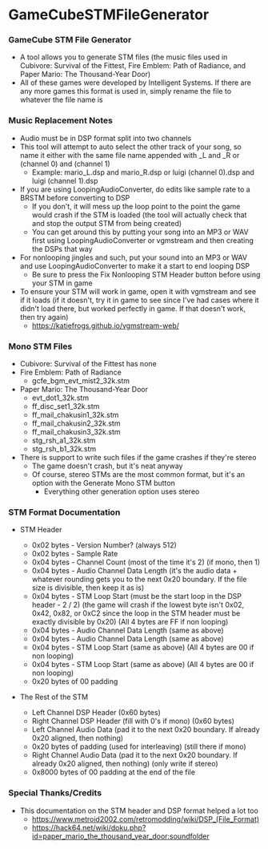 # GameCubeSTMFileGenerator

### GameCube STM File Generator
* A tool allows you to generate STM files (the music files used in Cubivore: Survival of the Fittest, Fire Emblem: Path of Radiance, and Paper Mario: The Thousand-Year Door)
* All of these games were developed by Intelligent Systems. If there are any more games this format is used in, simply rename the file to whatever the file name is

### Music Replacement Notes
* Audio must be in DSP format split into two channels
* This tool will attempt to auto select the other track of your song, so name it either with the same file name appended with _L and _R or (channel 0) and (channel 1)
    * Example: mario_L.dsp and mario_R.dsp or luigi (channel 0).dsp and luigi (channel 1).dsp
* If you are using LoopingAudioConverter, do edits like sample rate to a BRSTM before converting to DSP
  * If you don't, it will mess up the loop point to the point the game would crash if the STM is loaded (the tool will actually check that and stop the output STM from being created)
  * You can get around this by putting your song into an MP3 or WAV first using LoopingAudioConverter or vgmstream and then creating the DSPs that way
* For nonlooping jingles and such, put your sound into an MP3 or WAV and use LoopingAudioConverter to make it a start to end looping DSP
  * Be sure to press the Fix Nonlooping STM Header button before using your STM in game
* To ensure your STM will work in game, open it with vgmstream and see if it loads (if it doesn't, try it in game to see since I've had cases where it didn't load there, but worked perfectly in game. If that doesn't work, then try again)
  * https://katiefrogs.github.io/vgmstream-web/

### Mono STM Files
* Cubivore: Survival of the Fittest has none
* Fire Emblem: Path of Radiance
  * gcfe_bgm_evt_mist2_32k.stm
* Paper Mario: The Thousand-Year Door
  * evt_dot1_32k.stm
  * ff_disc_set1_32k.stm
  * ff_mail_chakusin1_32k.stm
  * ff_mail_chakusin2_32k.stm
  * ff_mail_chakusin3_32k.stm
  * stg_rsh_a1_32k.stm
  * stg_rsh_b1_32k.stm
* There is support to write such files if the game crashes if they're stereo 
  * The game doesn't crash, but it's neat anyway
  * Of course, stereo STMs are the most common format, but it's an option with the Generate Mono STM button
    * Everything other generation option uses stereo

### STM Format Documentation
* STM Header
  * 0x02 bytes - Version Number? (always 512)
  * 0x02 bytes - Sample Rate
  * 0x04 bytes - Channel Count (most of the time it's 2) (if mono, then 1)
  * 0x04 bytes - Audio Channel Data Length (it's the audio data + whatever rounding gets you to the next 0x20 boundary. If the file size is divisible, then keep it as is)
  * 0x04 bytes - STM Loop Start (must be the start loop in the DSP header - 2 / 2) (the game will crash if the lowest byte isn't 0x02, 0x42, 0x82, or 0xC2 since the loop in the STM header must be exactly divisible by 0x20) (All 4 bytes are FF if non looping)
  * 0x04 bytes - Audio Channel Data Length (same as above)
  * 0x04 bytes - Audio Channel Data Length (same as above)
  * 0x04 bytes - STM Loop Start (same as above) (All 4 bytes are 00 if non looping)
  * 0x04 bytes - STM Loop Start (same as above) (All 4 bytes are 00 if non looping)
  * 0x20 bytes of 00 padding

* The Rest of the STM
  * Left Channel DSP Header (0x60 bytes)
  * Right Channel DSP Header (fill with 0's if mono) (0x60 bytes)
  * Left Channel Audio Data (pad it to the next 0x20 boundary. If already 0x20 aligned, then nothing)
  * 0x20 bytes of padding (used for interleaving) (still there if mono)
  * Right Channel Audio Data (pad it to the next 0x20 boundary. If already 0x20 aligned, then nothing) (only write if stereo)
  * 0x8000 bytes of 00 padding at the end of the file

### Special Thanks/Credits
* This documentation on the STM header and DSP format helped a lot too
    * https://www.metroid2002.com/retromodding/wiki/DSP_(File_Format)
    * https://hack64.net/wiki/doku.php?id=paper_mario_the_thousand_year_door:soundfolder